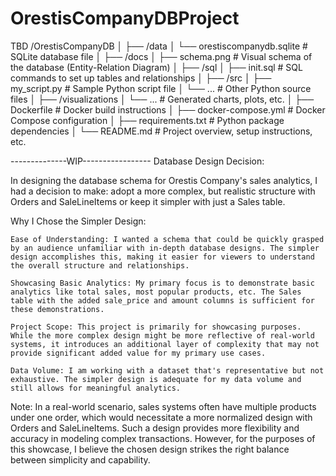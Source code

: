 # OrestisCompanyDBProject
TBD
/OrestisCompanyDB
│
├── /data
│   └── orestiscompanydb.sqlite  # SQLite database file
│
├── /docs
│   ├── schema.png               # Visual schema of the database (Entity-Relation Diagram)
│
├── /sql
│   ├── init.sql                 # SQL commands to set up tables and relationships
│
├── /src
│   ├── my_script.py             # Sample Python script file
│   └── ...                      # Other Python source files
│
├── /visualizations
│   └── ...                      # Generated charts, plots, etc.
│
├── Dockerfile                   # Docker build instructions
│
├── docker-compose.yml           # Docker Compose configuration
│
├── requirements.txt             # Python package dependencies
│
└── README.md                    # Project overview, setup instructions, etc.

--------------WIP-----------------
Database Design Decision:

In designing the database schema for Orestis Company's sales analytics, I had a decision to make: adopt a more complex, but realistic structure with Orders and SaleLineItems or keep it simpler with just a Sales table.

Why I Chose the Simpler Design:

    Ease of Understanding: I wanted a schema that could be quickly grasped by an audience unfamiliar with in-depth database designs. The simpler design accomplishes this, making it easier for viewers to understand the overall structure and relationships.

    Showcasing Basic Analytics: My primary focus is to demonstrate basic analytics like total sales, most popular products, etc. The Sales table with the added sale_price and amount columns is sufficient for these demonstrations.

    Project Scope: This project is primarily for showcasing purposes. While the more complex design might be more reflective of real-world systems, it introduces an additional layer of complexity that may not provide significant added value for my primary use cases.

    Data Volume: I am working with a dataset that's representative but not exhaustive. The simpler design is adequate for my data volume and still allows for meaningful analytics.

Note: In a real-world scenario, sales systems often have multiple products under one order, which would necessitate a more normalized design with Orders and SaleLineItems. Such a design provides more flexibility and accuracy in modeling complex transactions. However, for the purposes of this showcase, I believe the chosen design strikes the right balance between simplicity and capability.